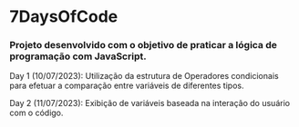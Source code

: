 # 7DaysOfCode
### Projeto desenvolvido com o objetivo de praticar a lógica de programação com JavaScript.

<p> Day 1 (10/07/2023): Utilização da estrutura de Operadores condicionais para efetuar a comparação entre variáveis de diferentes tipos. </p>
<p> Day 2 (11/07/2023): Exibição de variáveis baseada na interação do usuário com o código. </p>
